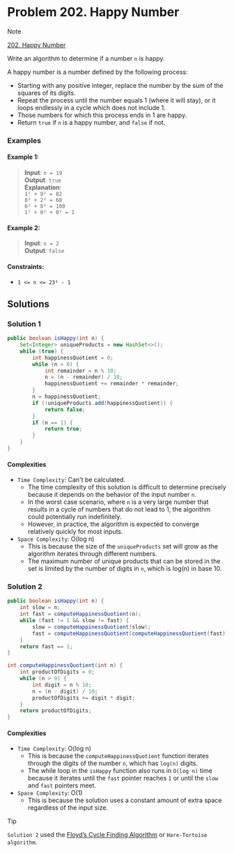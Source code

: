 # Problem 202. Happy Number

> [!NOTE]
> [202. Happy Number](https://leetcode.com/problems/happy-number/description/?envType=study-plan-v2&envId=top-interview-150)

Write an algorithm to determine if a number `n` is happy.

A happy number is a number defined by the following process:

- Starting with any positive integer, replace the number by the sum of the squares of its digits.
- Repeat the process until the number equals 1 (where it will stay), or it loops endlessly in a cycle which does not include 1.
- Those numbers for which this process ends in 1 are happy.
- Return `true` if `n` is a happy number, and `false` if not.

### Examples

#### Example 1:

> **Input**: `n = 19`<br/>
> **Output**: `true`<br/>
> **Explanation**:<br/>
> `1² + 9² = 82`<br/>
> `8² + 2² = 68`<br/>
> `6² + 8² = 100`<br/>
> `1² + 0² + 0² = 1`<br/>

#### Example 2:

> **Input**: `n = 2`<br/>
> **Output**: `false`<br/>

#### Constraints:

- `1 <= n <= 23¹ - 1`

## Solutions

### Solution 1

```java
public boolean isHappy(int n) {
    Set<Integer> uniqueProducts = new HashSet<>();
    while (true) {
        int happinessQuotient = 0;
        while (n > 0) {
            int remainder = n % 10;
            n = (n - remainder) / 10;
            happinessQuotient += remainder * remainder;
        }
        n = happinessQuotient;
        if (!uniqueProducts.add(happinessQuotient)) {
            return false;
        }
        if (n == 1) {
            return true;
        }
    }
}
```

#### Complexities

- `Time Complexity`: Can't be calculated.
    - The time complexity of this solution is difficult to determine precisely because it depends on the behavior of the input number `n`.
    - In the worst case scenario, where `n` is a very large number that results in a cycle of numbers that do not lead to 1, the algorithm could potentially run indefinitely.
    - However, in practice, the algorithm is expected to converge relatively quickly for most inputs.
- `Space Complexity`: O(log n)
    - This is because the size of the `uniqueProducts` set will grow as the algorithm iterates through different numbers.
    - The maximum number of unique products that can be stored in the set is limited by the number of digits in `n`, which is log(n) in base 10.

### Solution 2

```java
public boolean isHappy(int n) {
    int slow = n;
    int fast = computeHappinessQuotient(n);
    while (fast != 1 && slow != fast) {
        slow = computeHappinessQuotient(slow);
        fast = computeHappinessQuotient(computeHappinessQuotient(fast));
    }
    return fast == 1;
}

int computeHappinessQuotient(int n) {
    int productOfDigits = 0;
    while (n > 0) {
        int digit = n % 10;
        n = (n - digit) / 10;
        productOfDigits += digit * digit;
    }
    return productOfDigits;
}
```

#### Complexities

- `Time Complexity`: O(log n)
    - This is because the `computeHappinessQuotient` function iterates through the digits of the number `n`, which has `log(n)` digits.
    - The while loop in the `isHappy` function also runs in `O(log n)` time because it iterates until the `fast` pointer reaches `1` or until the `slow` and `fast` pointers meet.
- `Space Complexity`: O(1)
    - This is because the solution uses a constant amount of extra space regardless of the input size.

> [!TIP]
> `Solution 2` used the [Floyd’s Cycle Finding Algorithm](https://www.geeksforgeeks.org/floyds-cycle-finding-algorithm/) or `Hare-Tortoise algorithm`.
